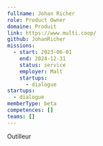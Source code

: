 ```yaml
---
fullname: Johan Richer
role: Product Owner
domaine: Produit
link: https://www.multi.coop/
github: JohanRicher
missions:
  - start: 2023-06-01
    end: 2024-12-31
    status: service
    employer: Malt
    startups:
      - dialogue
startups:
  - dialogue
memberType: beta
competences: []
teams: []
---
```

Outilleur